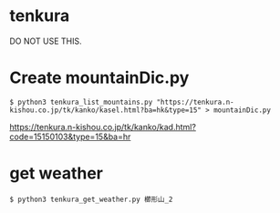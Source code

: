 # tenkura

DO NOT USE THIS.

# Create mountainDic.py

```
$ python3 tenkura_list_mountains.py "https://tenkura.n-kishou.co.jp/tk/kanko/kasel.html?ba=hk&type=15" > mountainDic.py
```
https://tenkura.n-kishou.co.jp/tk/kanko/kad.html?code=15150103&type=15&ba=hr

# get weather

```
$ python3 tenkura_get_weather.py 櫛形山_2
```